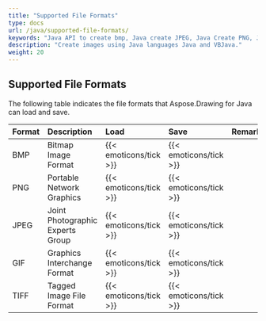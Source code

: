 ```yaml
---
title: "Supported File Formats"
type: docs
url: /java/supported-file-formats/
keywords: "Java API to create bmp, Java create JPEG, Java Create PNG, Java Create GIF, Java Create TIFF."
description: "Create images using Java languages Java and VBJava."
weight: 20
---
```


## **Supported File Formats**
The following table indicates the file formats that Aspose.Drawing for Java can load and save.

|**Format**|**Description**|**Load**|**Save**|**Remarks**|
| :- | :- | :- | :- | :- |
|BMP|Bitmap Image Format|{{< emoticons/tick >}}|{{< emoticons/tick >}}| |
|PNG|Portable Network Graphics|{{< emoticons/tick >}}|{{< emoticons/tick >}}| |
|JPEG|Joint Photographic Experts Group|{{< emoticons/tick >}}|{{< emoticons/tick >}}| |
|GIF|Graphics Interchange Format|{{< emoticons/tick >}}|{{< emoticons/tick >}}| |
|TIFF|Tagged Image File Format|{{< emoticons/tick >}}|{{< emoticons/tick >}}| |

